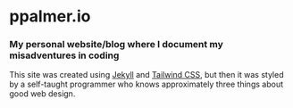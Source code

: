 # ppalmer.io
### My personal website/blog where I document my misadventures in coding

This site was created using [Jekyll](https://jekyllrb.com) and [Tailwind CSS](https://tailwindcss.com/docs/what-is-tailwind/), but then it was styled by a self-taught programmer who knows approximately three things about good web design.
